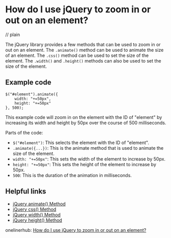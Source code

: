 # How do I use jQuery to zoom in or out on an element?
// plain

The jQuery library provides a few methods that can be used to zoom in or out on an element. The `.animate()` method can be used to animate the size of an element. The `.css()` method can be used to set the size of the element. The `.width()` and `.height()` methods can also be used to set the size of the element.

## Example code

```
$("#element").animate({
    width: "+=50px",
    height: "+=50px"
}, 500);
```

This example code will zoom in on the element with the ID of "element" by increasing its width and height by 50px over the course of 500 milliseconds.

Parts of the code:
- `$("#element")`: This selects the element with the ID of "element".
- `.animate({...})`: This is the animate method that is used to animate the size of the element.
- `width: "+=50px"`: This sets the width of the element to increase by 50px.
- `height: "+=50px"`: This sets the height of the element to increase by 50px.
- `500`: This is the duration of the animation in milliseconds.

## Helpful links
- [jQuery animate() Method](https://www.w3schools.com/jquery/jquery_animate.asp)
- [jQuery css() Method](https://www.w3schools.com/jquery/jquery_css.asp)
- [jQuery width() Method](https://www.w3schools.com/jquery/jquery_width.asp)
- [jQuery height() Method](https://www.w3schools.com/jquery/jquery_height.asp)

onelinerhub: [How do I use jQuery to zoom in or out on an element?](https://onelinerhub.com/jquery/how-do-i-use-jquery-to-zoom-in-or-out-on-an-element)
